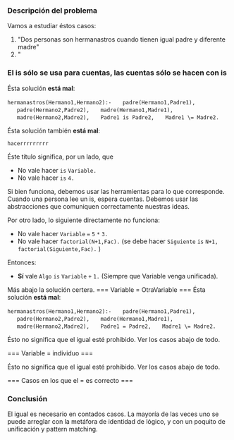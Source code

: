 ### Descripción del problema

Vamos a estudiar éstos casos:

1.  "Dos personas son hermanastros cuando tienen igual padre y diferente madre"
2.  "

### El is sólo se usa para cuentas, las cuentas sólo se hacen con is

Ésta solución **está mal**:

`hermanastros(Hermano1,Hermano2):-`
`   padre(Hermano1,Padre1),`
`   padre(Hermano2,Padre2),`
`   madre(Hermano1,Madre1),`
`   madre(Hermano2,Madre2),`
`   Padre1 is Padre2,`
`   Madre1 \= Madre2.`

Ésta solución también **está mal**:

`hacerrrrrrrrr`

Éste título significa, por un lado, que

-   No vale hacer <algo> `is` `Variable.`
-   No vale hacer <algo> `is` `4.`

Si bien funciona, debemos usar las herramientas para lo que corresponde. Cuando una persona lee un is, espera cuentas. Debemos usar las abstracciones que comuniquen correctamente nuestras ideas.

Por otro lado, lo siguiente directamente no funciona:

-   No vale hacer `Variable` `=` `5` `*` `3.`
-   No vale hacer `factorial(N+1,Fac).` (se debe hacer `Siguiente` `is` `N+1,` `factorial(Siguiente,Fac).` )

Entonces:

-   **Sí** vale `Algo` `is` `Variable` `+` `1.` (Siempre que Variable venga unificada).

Más abajo la solución certera. === Variable = OtraVariable === Ésta solución **está mal**:

`hermanastros(Hermano1,Hermano2):-`
`   padre(Hermano1,Padre1),`
`   padre(Hermano2,Padre2),`
`   madre(Hermano1,Madre1),`
`   madre(Hermano2,Madre2),`
`   Padre1 = Padre2,`
`   Madre1 \= Madre2.`

Ésto no significa que el igual esté prohibido. Ver los casos abajo de todo.

=== Variable = individuo ===

Ésto no significa que el igual esté prohibido. Ver los casos abajo de todo.

=== Casos en los que el = es correcto ===

### Conclusión

El igual es necesario en contados casos. La mayoría de las veces uno se puede arreglar con la metáfora de identidad de lógico, y con un poquito de unificación y pattern matching.
